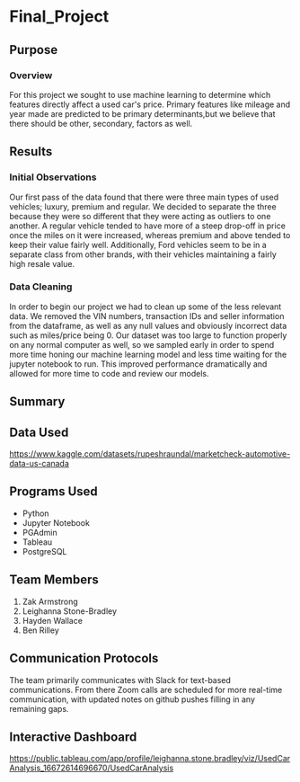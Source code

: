 # Final_Project

## Purpose

### Overview

For this project we sought to use machine learning to determine which features directly affect a used car's price. Primary features like mileage and year made are predicted to be primary determinants,but we believe that there should be other, secondary, factors as well. 

## Results

### Initial Observations

Our first pass of the data found that there were three main types of used vehicles; luxury, premium and regular. We decided to separate the three because they were so different that they were acting as outliers to one another. A regular vehicle tended to have more of a steep drop-off in price once the miles on it were increased, whereas premium and above tended to keep their value fairly well. Additionally, Ford vehicles seem to be in a separate class from other brands, with their vehicles maintaining a fairly high resale value.

### Data Cleaning

In order to begin our project we had to clean up some of the less relevant data. We removed the VIN numbers, transaction IDs and seller information from the dataframe, as well as any null values and obviously incorrect data such as miles/price being 0. Our dataset was too large to function properly on any normal computer as well, so we sampled early in order to spend more time honing our machine learning model and less time waiting for the jupyter notebook to run. This improved performance dramatically and allowed for more time to code and review our models.

## Summary

## Data Used

https://www.kaggle.com/datasets/rupeshraundal/marketcheck-automotive-data-us-canada

## Programs Used

- Python
- Jupyter Notebook
- PGAdmin
- Tableau
- PostgreSQL

## Team Members

1. Zak Armstrong
2. Leighanna Stone-Bradley
3. Hayden Wallace
4. Ben Rilley

## Communication Protocols

The team primarily communicates with Slack for text-based communications. From there Zoom calls are scheduled for more real-time communication, with updated notes on github pushes filling in any remaining gaps.

## Interactive Dashboard

https://public.tableau.com/app/profile/leighanna.stone.bradley/viz/UsedCarAnalysis_16672614696670/UsedCarAnalysis
